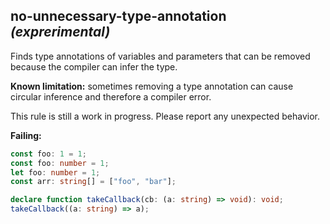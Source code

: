## no-unnecessary-type-annotation *(exprerimental)*

Finds type annotations of variables and parameters that can be removed because the compiler can infer the type.

**Known limitation:** sometimes removing a type annotation can cause circular inference and therefore a compiler error.

This rule is still a work in progress. Please report any unexpected behavior.

**Failing:**

```ts
const foo: 1 = 1;
const foo: number = 1;
let foo: number = 1;
const arr: string[] = ["foo", "bar"];

declare function takeCallback(cb: (a: string) => void): void;
takeCallback((a: string) => a);
```
